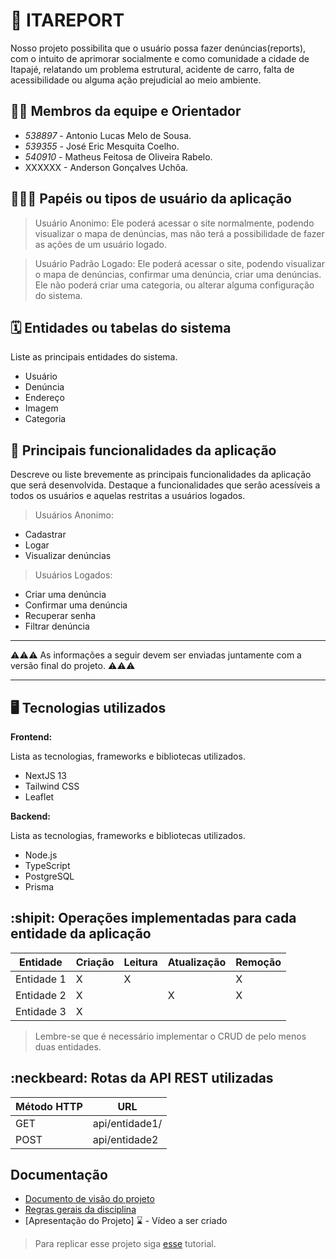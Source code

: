 # :checkered_flag: ITAREPORT

Nosso projeto possibilita que o usuário possa fazer denúncias(reports), com o intuito de aprimorar socialmente e como comunidade a cidade de Itapajé, relatando um problema estrutural, acidente de carro, falta de acessibilidade ou alguma ação prejudicial ao meio ambiente.

## :technologist: Membros da equipe e Orientador

-   _538897_ - Antonio Lucas Melo de Sousa.
-   _539355_ - José Eric Mesquita Coelho.
-   _540910_ - Matheus Feitosa de Oliveira Rabelo.
-   XXXXXX - Anderson Gonçalves Uchôa.

## :people_holding_hands: Papéis ou tipos de usuário da aplicação

> Usuário Anonimo: Ele poderá acessar o site normalmente, podendo visualizar o mapa de denúncias, mas não terá a
> possibilidade de fazer as ações de um usuário logado.

> Usuário Padrão Logado: Ele poderá acessar o site, podendo visualizar o mapa de denúncias, confirmar uma denúncia,
> criar uma denúncias. Ele não poderá criar uma categoria, ou alterar alguma configuração do sistema.

## :spiral_calendar: Entidades ou tabelas do sistema

Liste as principais entidades do sistema.

-   Usuário
-   Denúncia
-   Endereço
-   Imagem
-   Categoria

## :triangular_flag_on_post: Principais funcionalidades da aplicação

Descreve ou liste brevemente as principais funcionalidades da aplicação que será desenvolvida. Destaque a
funcionalidades que serão acessíveis a todos os usuários e aquelas restritas a usuários logados.

> Usuários Anonimo:

-   Cadastrar
-   Logar
-   Visualizar denúncias

> Usuários Logados:

-   Criar uma denúncia
-   Confirmar uma denúncia
-   Recuperar senha
-   Filtrar denúncia

---

:warning::warning::warning: As informações a seguir devem ser enviadas juntamente com a versão final do projeto. :warning::warning::warning:

---

## :desktop_computer: Tecnologias utilizados

**Frontend:**

Lista as tecnologias, frameworks e bibliotecas utilizados.

-   NextJS 13
-   Tailwind CSS
-   Leaflet

**Backend:**

Lista as tecnologias, frameworks e bibliotecas utilizados.

-   Node.js
-   TypeScript
-   PostgreSQL
-   Prisma

## :shipit: Operações implementadas para cada entidade da aplicação

| Entidade   | Criação | Leitura | Atualização | Remoção |
| ---------- | ------- | ------- | ----------- | ------- |
| Entidade 1 | X       | X       |             | X       |
| Entidade 2 | X       |         | X           | X       |
| Entidade 3 | X       |         |             |         |

> Lembre-se que é necessário implementar o CRUD de pelo menos duas entidades.

## :neckbeard: Rotas da API REST utilizadas

| Método HTTP | URL            |
| ----------- | -------------- |
| GET         | api/entidade1/ |
| POST        | api/entidade2  |

## Documentação

-   [Documento de visão do projeto](https://github.com/anderson-uchoa/github-template-projeto-integrador/blob/main/docs/documento_visao.docx)
-   [Regras gerais da disciplina](https://github.com/anderson-uchoa/github-template-projeto-integrador/blob/main/docs/regras_gerais.pdf)
-   [Apresentação do Projeto] :hourglass: - Vídeo a ser criado

> Para replicar esse projeto siga [esse](./installation.md) tutorial.
